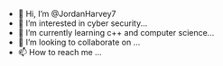 - 👋 Hi, I’m @JordanHarvey7
- 👀 I’m interested in cyber security...
- 🌱 I’m currently learning c++ and computer science...
- 💞️ I’m looking to collaborate on ...
- 📫 How to reach me ...

<!---
JordanHarvey7/JordanHarvey7 is a ✨ special ✨ repository because its `README.md` (this file) appears on your GitHub profile.
You can click the Preview link to take a look at your changes.
--->
